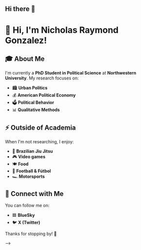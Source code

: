 ## Hi there 👋

# 👋 Hi, I'm Nicholas Raymond Gonzalez!

## 🎓 About Me
I'm currently a **PhD Student in Political Science** at **Northwestern University**. My research focuses on:
- 🏙 **Urban Politics**
- 💰 **American Political Economy**
- 🗳 **Political Behavior**
- 📊 **Qualitative Methods**

## ⚡ Outside of Academia
When I'm not researching, I enjoy:
- 🥋 **Brazilian Jiu Jitsu**
- 🎮 **Video games**
- 🍽 **Food**
- 🏈 **Football & Fútbol**
- 🏎 **Motorsports**

## 🔗 Connect with Me
You can follow me on:
- 🟦 **BlueSky**
- 🐦 **X (Twitter)**

Thanks for stopping by! 🚀


-->
